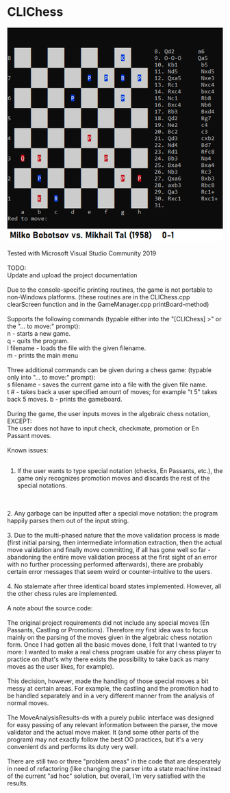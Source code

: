 # CLIChess
![A school project for Christmas break 2019](CLIChess.png)
<br>
<br>
Tested with Microsoft Visual Studio Community 2019
<br>
<br>
TODO:
<br>
Update and upload the project documentation
<br>
<br>
Due to the console-specific printing routines, the game is not portable to non-Windows platforms. 
(these routines are in the CLIChess.cpp clearScreen function and in the GameManager.cpp
printBoard-method)
<br>
<br>
Supports the following commands (typable either into the "[CLIChess] >" or the "... to move:" prompt):<br>
n - starts a new game.<br>
q - quits the program.<br>
l filename - loads the file with the given filename.<br>
m - prints the main menu
<br>
<br>
Three additional commands can be given during a chess game: (typable only into "... to move:" prompt):<br>
s filename - saves the current game into a file with the given file name.<br>
t # - takes back a user specified amount of moves; for example "t 5" takes back 5 moves.
b - prints the gameboard.
<br>
<br>
During the game, the user inputs moves in the algebraic chess notation, EXCEPT:<br>
The user does not have to input check, checkmate, promotion or En Passant moves.
<br>
<br>
Known issues:
<br>
<br>
1. If the user wants to type special notation (checks, En Passants, etc.), the game only
recognizes promotion moves and discards the rest of the special notations.
<br>
<br>
2. Any garbage can be inputted after a special move notation: the program happily parses
them out of the input string.
<br>
<br>
3. Due to the multi-phased nature that the move validation process is made (first initial parsing, then
intermediate information extraction, then the actual move validation and finally move committing, if
all has gone well so far - abandoning the entire move validation process at the first sight of an error
with no further processing performed afterwards), there are probably certain error messages that seem
weird or counter-intuitive to the users.
<br>
<br>
4. No stalemate after three identical board states implemented. However, all the other chess rules are implemented.
<br>
<br>
A note about the source code:
<br>
<br>
The original project requirements did not include any special moves (En Passants, Castling or Promotions).
Therefore my first idea was to focus mainly on the parsing of the moves given in the algebraic chess notation
form. Once I had gotten all the basic moves done, I felt that I wanted to try more: I wanted to make a real
chess program usable for any chess player to practice on (that's why there exists the possibility to take back
as many moves as the user likes, for example).
<br>
<br>
This decision, however, made the handling of those special moves a bit messy at certain areas. For example,
the castling and the promotion had to be handled separately and in a very different manner from the analysis
of normal moves.
<br>
<br>
The MoveAnalysisResults-ds with a purely public interface was designed for easy passing of any relevant
information between the parser, the move validator and the actual move maker. It (and some other parts of
the program) may not exactly follow the best OO practices, but it's a very convenient ds and performs its duty
very well.
<br>
<br>
There are still two or three "problem areas" in the code that are desperately in need of refactoring (like changing
the parser into a state machine instead of the current "ad hoc" solution, but overall, I'm very satisfied with the
results.
